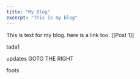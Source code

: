 ```yaml
---
title: "My Blog"
excerpt: "This is my blog"
---
```


This is text for my blog. here is a link too. [[Post 1]]

tada1

updates GOTO THE RIGHT

foots